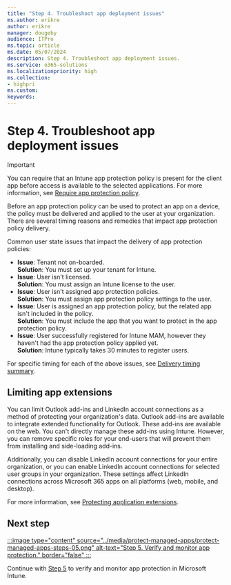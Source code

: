 ```yaml
---
title: "Step 4. Troubleshoot app deployment issues"
ms.author: erikre
author: erikre
manager: dougeby
audience: ITPro
ms.topic: article
ms.date: 05/07/2024
description: Step 4. Troubleshoot app deployment issues.
ms.service: o365-solutions
ms.localizationpriority: high
ms.collection:
- highpri
ms.custom:
keywords:
---
```


# Step 4. Troubleshoot app deployment issues


> [!IMPORTANT]
> You can require that an Intune app protection policy is present for the client app before access is available to the selected applications. For more information, see [Require app protection policy](/entra/identity/conditional-access/concept-conditional-access-grant#require-app-protection-policy).

Before an app protection policy can be used to protect an app on a device, the policy must be delivered and applied to the user at your organization. There are several timing reasons and remedies that impact app protection policy delivery. 

Common user state issues that impact the delivery of app protection policies:
- **Issue**: Tenant not on-boarded.<br>
  **Solution**: You must set up your tenant for Intune.
- **Issue**: User isn't licensed.<br>
  **Solution**: You must assign an Intune license to the user.
- **Issue**: User isn't assigned app protection policies.<br>
  **Solution**: You must assign app protection policy settings to the user.
- **Issue**: User is assigned an app protection policy, but the related app isn't included in the policy.<br>
  **Solution**: You must include the app that you want to protect in the app protection policy.
- **Issue**: User successfully registered for Intune MAM, however they haven't had the app protection policy applied yet.<br>
  **Solution**: Intune typically takes 30 minutes to register users.

For specific timing for each of the above issues, see [Delivery timing summary](/mem/intune/apps/app-protection-policy-delivery#delivery-timing-summary).

## Limiting app extensions

You can limit Outlook add-ins and LinkedIn account connections as a method of protecting your organization's data. Outlook add-ins are available to integrate extended functionality for Outlook. These add-ins are available on the web. You can't directly manage these add-ins using Intune. However, you can remove specific roles for your end-users that will prevent them from installing and side-loading add-ins.

Additionally, you can disable LinkedIn account connections for your entire organization, or you can enable LinkedIn account connections for selected user groups in your organization. These settings affect LinkedIn connections across Microsoft 365 apps on all platforms (web, mobile, and desktop). 

For more information, see [Protecting application extensions](/mem/intune/apps/app-protection-policy-extensions).  

## Next step

[:::image type="content" source="../media/protect-managed-apps/protect-managed-apps-steps-05.png" alt-text="Step 5. Verify and monitor app protection." border="false" :::](apps-protect-step-5.md)

Continue with [Step 5](apps-protect-step-5.md) to verify and monitor app protection in Microsoft Intune.
